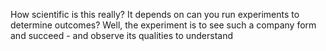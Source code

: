 How scientific is this really? It depends on can you run experiments to determine outcomes?
Well, the experiment is to see such a company form and succeed - and observe its qualities to understand
